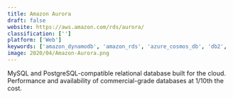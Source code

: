 ```yaml
---
title: Amazon Aurora
draft: false 
website: https://aws.amazon.com/rds/aurora/
classification: ['']
platform: ['Web']
keywords: ['amazon_dynamodb', 'amazon_rds', 'azure_cosmos_db', 'db2', 'google_cloud_spanner', 'ibm_informix', 'intersystems_cache', 'mariadb', 'memsql', 'mongodb_atlas', 'mysql', 'ninox', 'oracle_dbaas', 'postgresql', 'sap_hana', 'sap_sql_anywhere', 'sqlite', 'teamsql', 'teradata_database', 'zoho_creator']
image: 2020/04/Amazon-Aurora.png
---
```

MySQL and PostgreSQL-compatible relational database built for the cloud. Performance and availability of commercial-grade databases at 1/10th the cost.